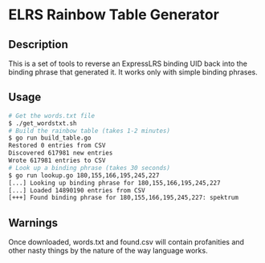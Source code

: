 # ELRS Rainbow Table Generator

## Description

This is a set of tools to reverse an ExpressLRS binding UID back into the binding phrase that generated it. It works only with simple binding phrases.

## Usage

```bash
# Get the words.txt file
$ ./get_wordstxt.sh
# Build the rainbow table (takes 1-2 minutes)
$ go run build_table.go
Restored 0 entries from CSV
Discovered 617981 new entries
Wrote 617981 entries to CSV
# Look up a binding phrase (takes 30 seconds)
$ go run lookup.go 180,155,166,195,245,227
[...] Looking up binding phrase for 180,155,166,195,245,227
[...] Loaded 14890190 entries from CSV
[+++] Found binding phrase for 180,155,166,195,245,227: spektrum
```

## Warnings

Once downloaded, words.txt and found.csv will contain profanities and other nasty things by the nature of the way language works.
